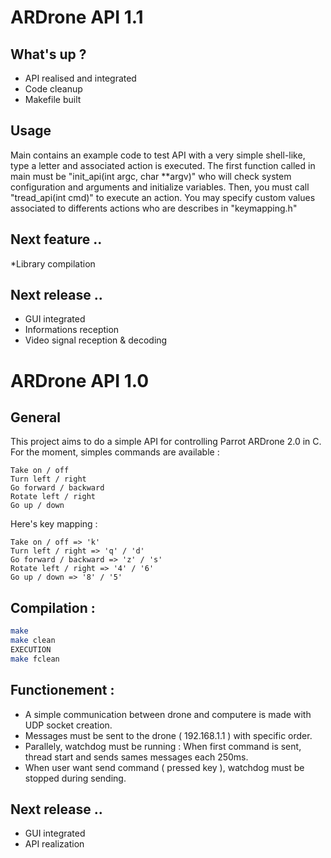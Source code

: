 ARDrone API 1.1
===============

What's up ?
-------
* API realised and integrated
* Code cleanup
* Makefile built

Usage
-----
Main contains an example code to test API with a very simple shell-like, type a letter and associated action is executed.
The first function called in main must be "init_api(int argc, char **argv)" who will check system configuration and arguments and initialize variables. Then, you must call "tread_api(int cmd)" to execute an action. You may specify custom values associated to differents actions who are describes in "keymapping.h"

Next feature ..
---------------
*Library compilation

Next release ..
---------------
* GUI integrated
* Informations reception
* Video signal reception & decoding

ARDrone API 1.0
===============

General
-------

This project aims to do a simple API for controlling Parrot ARDrone 2.0 in C.
For the moment, simples commands are available :

    Take on / off
    Turn left / right
    Go forward / backward
    Rotate left / right
    Go up / down

Here's key mapping :

    Take on / off => 'k'
    Turn left / right => 'q' / 'd'
    Go forward / backward => 'z' / 's'
    Rotate left / right => '4' / '6'
    Go up / down => '8' / '5'

Compilation :
-------------
```sh
make
make clean
EXECUTION
make fclean
```

Functionement :
---------------
* A simple communication between drone and computere is made with UDP socket creation.
* Messages must be sent to the drone ( 192.168.1.1 ) with specific order.
* Parallely, watchdog must be running : When first command is sent, thread start and sends sames messages each 250ms.
* When user want send command ( pressed key ), watchdog must be stopped during sending.

Next release ..
---------------
* GUI integrated
* API realization